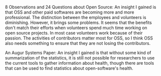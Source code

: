 8 Observations and 24 Questions about Open Source: 
An insight I gained is that OSS and other paid softwares are becoming more and more professional. The distinction between the employees and volunteers is diminishing. However, it brings some problems. It seems that the benefits don't match their efforts when volunteers spend much time working on open source projects. In most case volunteers work because of their passion. The activities of contributors matter most for OSS, so I think OSS also needs something to ensure that they are not losing the contributors. 

An Augur Systems Paper: 
An insight I gained is that without some kind of summarization of the statistics, it is still not possible for researchers to use the current tools to gather information about health, though there are tools that can be used to find statistics about open-software's health. 
